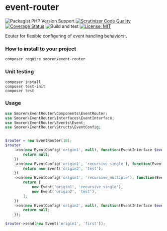 # event-router

![Packagist PHP Version Support](https://img.shields.io/packagist/php-v/smoren/event-router)
[![Scrutinizer Code Quality](https://scrutinizer-ci.com/g/Smoren/event-router-php/badges/quality-score.png?b=master)](https://scrutinizer-ci.com/g/Smoren/event-router-php/?branch=master)
[![Coverage Status](https://coveralls.io/repos/github/Smoren/event-router-php/badge.svg?branch=master)](https://coveralls.io/github/Smoren/event-router-php?branch=master)
![Build and test](https://github.com/Smoren/event-router-php/actions/workflows/test_master.yml/badge.svg)
[![License: MIT](https://img.shields.io/badge/License-MIT-yellow.svg)](https://opensource.org/licenses/MIT)

Eouter for flexible configuring of event handling behaviors;.

### How to install to your project
```
composer require smoren/event-router
```

### Unit testing
```
composer install
composer test-init
composer test
```

### Usage

```php
use Smoren\EventRouter\Components\EventRouter;
use Smoren\EventRouter\Interfaces\EventInterface;
use Smoren\EventRouter\Events\Event;
use Smoren\EventRouter\Structs\EventConfig;


$router = new EventRouter(10);
$router
    ->on(new EventConfig('origin1', null), function(EventInterface $event) use ($logsContainer) {
        return null;
    })
    ->on(new EventConfig('origin1', 'recursive_single'), function(EventInterface $event) use ($logsContainer) {
        return new Event('origin2', 'test');
    })
    ->on(new EventConfig('origin1', 'recursive_multiple'), function(EventInterface $event) use ($logsContainer) {
        return [
            new Event('origin1', 'recursive_single'),
            new Event('origin2', 'test'),
        ];
    })
    ->on(new EventConfig('origin2', null), function(EventInterface $event) use ($logsContainer) {
        return null;
    });

$router->send(new Event('origin1', 'first'));
```